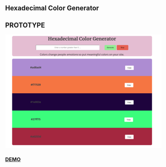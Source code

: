 ## Hexadecimal Color Generator

## PROTOTYPE
![](prototype.png)

### [DEMO](https://microieva.github.io/color-generator/)